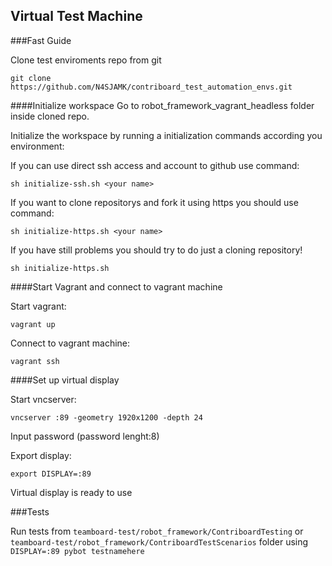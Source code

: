 ## Virtual Test Machine
  
###Fast Guide

Clone test enviroments repo from git

```
git clone https://github.com/N4SJAMK/contriboard_test_automation_envs.git
```

####Initialize workspace
Go to robot_framework_vagrant_headless folder inside cloned repo.

Initialize the workspace by running a initialization commands according you environment:


If you can use direct ssh access and account to github use command:
```
sh initialize-ssh.sh <your name>
```

If you want to clone repositorys and fork it using https you should use command:
```
sh initialize-https.sh <your name>
```

If you have still problems you should try to do just a cloning repository!
```
sh initialize-https.sh
```

####Start Vagrant and connect to vagrant machine

Start vagrant:
```
vagrant up
```

Connect to vagrant machine:
```
vagrant ssh
```

####Set up virtual display

Start vncserver:
```
vncserver :89 -geometry 1920x1200 -depth 24
```

Input password (password lenght:8)


Export display:
```
export DISPLAY=:89
```

Virtual display is ready to use


###Tests

Run tests from ```teamboard-test/robot_framework/ContriboardTesting``` or ```teamboard-test/robot_framework/ContriboardTestScenarios``` folder using ```DISPLAY=:89 pybot testnamehere```

